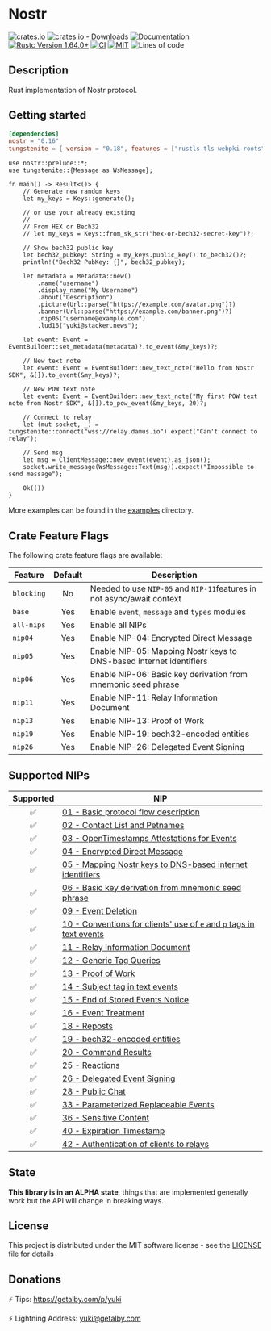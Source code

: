 # Nostr

[![crates.io](https://img.shields.io/crates/v/nostr.svg)](https://crates.io/crates/nostr)
[![crates.io - Downloads](https://img.shields.io/crates/d/nostr)](https://crates.io/crates/nostr)
[![Documentation](https://docs.rs/nostr/badge.svg)](https://docs.rs/nostr)
[![Rustc Version 1.64.0+](https://img.shields.io/badge/rustc-1.64.0%2B-lightgrey.svg)](https://blog.rust-lang.org/2022/09/22/Rust-1.64.0.html)
[![CI](https://github.com/rust-nostr/nostr/actions/workflows/ci.yml/badge.svg)](https://github.com/rust-nostr/nostr/actions/workflows/ci.yml)
[![MIT](https://img.shields.io/crates/l/nostr.svg)](../../LICENSE)
![Lines of code](https://img.shields.io/tokei/lines/github/rust-nostr/nostr)

## Description

Rust implementation of Nostr protocol.

## Getting started

```toml
[dependencies]
nostr = "0.16"
tungstenite = { version = "0.18", features = ["rustls-tls-webpki-roots"]}
```

```rust,no_run
use nostr::prelude::*;
use tungstenite::{Message as WsMessage};

fn main() -> Result<()> {
    // Generate new random keys
    let my_keys = Keys::generate();

    // or use your already existing
    //
    // From HEX or Bech32
    // let my_keys = Keys::from_sk_str("hex-or-bech32-secret-key")?;

    // Show bech32 public key
    let bech32_pubkey: String = my_keys.public_key().to_bech32()?;
    println!("Bech32 PubKey: {}", bech32_pubkey);

    let metadata = Metadata::new()
        .name("username")
        .display_name("My Username")
        .about("Description")
        .picture(Url::parse("https://example.com/avatar.png")?)
        .banner(Url::parse("https://example.com/banner.png")?)
        .nip05("username@example.com")
        .lud16("yuki@stacker.news");

    let event: Event = EventBuilder::set_metadata(metadata)?.to_event(&my_keys)?;

    // New text note
    let event: Event = EventBuilder::new_text_note("Hello from Nostr SDK", &[]).to_event(&my_keys)?;

    // New POW text note
    let event: Event = EventBuilder::new_text_note("My first POW text note from Nostr SDK", &[]).to_pow_event(&my_keys, 20)?;

    // Connect to relay
    let (mut socket, _) = tungstenite::connect("wss://relay.damus.io").expect("Can't connect to relay");

    // Send msg
    let msg = ClientMessage::new_event(event).as_json();
    socket.write_message(WsMessage::Text(msg)).expect("Impossible to send message");

    Ok(())
}
```

More examples can be found in the [examples](https://github.com/rust-nostr/nostr/tree/master/crates/nostr/examples) directory.

## Crate Feature Flags

The following crate feature flags are available:

| Feature             | Default | Description                                                                                                                |
| ------------------- | :-----: | -------------------------------------------------------------------------------------------------------------------------- |
| `blocking`          |   No    | Needed to use `NIP-05` and `NIP-11`features in not async/await context                                                     |
| `base`              |   Yes   | Enable `event`, `message` and `types` modules                                                                              |
| `all-nips`          |   Yes   | Enable all NIPs                                                                                                            |
| `nip04`             |   Yes   | Enable NIP-04: Encrypted Direct Message                                                                                    |
| `nip05`             |   Yes   | Enable NIP-05: Mapping Nostr keys to DNS-based internet identifiers                                                        |
| `nip06`             |   Yes   | Enable NIP-06: Basic key derivation from mnemonic seed phrase                                                              |
| `nip11`             |   Yes   | Enable NIP-11: Relay Information Document                                                                                  |
| `nip13`             |   Yes   | Enable NIP-13: Proof of Work                                                                                               |
| `nip19`             |   Yes   | Enable NIP-19: bech32-encoded entities                                                                                     |
| `nip26`             |   Yes   | Enable NIP-26: Delegated Event Signing                                                                                     |

## Supported NIPs

| Supported  | NIP                                                                                                                                |
|:----------:| ---------------------------------------------------------------------------------------------------------------------------------- |
| ✅         | [01 - Basic protocol flow description](https://github.com/nostr-protocol/nips/blob/master/01.md)                                    |
| ✅         | [02 - Contact List and Petnames](https://github.com/nostr-protocol/nips/blob/master/02.md)                                          |
| ✅         | [03 - OpenTimestamps Attestations for Events](https://github.com/nostr-protocol/nips/blob/master/03.md)                             |
| ✅         | [04 - Encrypted Direct Message](https://github.com/nostr-protocol/nips/blob/master/04.md)                                           |
| ✅         | [05 - Mapping Nostr keys to DNS-based internet identifiers](https://github.com/nostr-protocol/nips/blob/master/05.md)               |
| ✅         | [06 - Basic key derivation from mnemonic seed phrase](https://github.com/nostr-protocol/nips/blob/master/06.md)                     |
| ✅         | [09 - Event Deletion](https://github.com/nostr-protocol/nips/blob/master/09.md)                                                     |
| ✅         | [10 - Conventions for clients' use of `e` and `p` tags in text events](https://github.com/nostr-protocol/nips/blob/master/10.md)    |
| ✅         | [11 - Relay Information Document](https://github.com/nostr-protocol/nips/blob/master/11.md)                                         |
| ✅         | [12 - Generic Tag Queries](https://github.com/nostr-protocol/nips/blob/master/12.md)                                                |
| ✅         | [13 - Proof of Work](https://github.com/nostr-protocol/nips/blob/master/13.md)                                                      |
| ✅         | [14 - Subject tag in text events](https://github.com/nostr-protocol/nips/blob/master/14.md)                                         |
| ✅         | [15 - End of Stored Events Notice](https://github.com/nostr-protocol/nips/blob/master/15.md)                                        |
| ✅         | [16 - Event Treatment](https://github.com/nostr-protocol/nips/blob/master/16.md)                                                    |
| ✅         | [18 - Reposts](https://github.com/nostr-protocol/nips/blob/master/18.md)                                                            |
| ✅         | [19 - bech32-encoded entities](https://github.com/nostr-protocol/nips/blob/master/19.md)                                            |
| ✅         | [20 - Command Results](https://github.com/nostr-protocol/nips/blob/master/20.md)                                                    |
| ✅         | [25 - Reactions](https://github.com/nostr-protocol/nips/blob/master/25.md)                                                          |
| ✅         | [26 - Delegated Event Signing](https://github.com/nostr-protocol/nips/blob/master/26.md)                                            |
| ✅         | [28 - Public Chat](https://github.com/nostr-protocol/nips/blob/master/28.md)                                                        |
| ✅         | [33 - Parameterized Replaceable Events](https://github.com/nostr-protocol/nips/blob/master/33.md)                                   |
| ✅         | [36 - Sensitive Content](https://github.com/nostr-protocol/nips/blob/master/36.md)                                                  |
| ✅         | [40 - Expiration Timestamp](https://github.com/nostr-protocol/nips/blob/master/40.md)                                               |
| ✅         | [42 - Authentication of clients to relays](https://github.com/nostr-protocol/nips/blob/master/42.md)                                |

## State

**This library is in an ALPHA state**, things that are implemented generally work but the API will change in breaking ways.

## License

This project is distributed under the MIT software license - see the [LICENSE](../../LICENSE) file for details

## Donations

⚡ Tips: https://getalby.com/p/yuki

⚡ Lightning Address: yuki@getalby.com